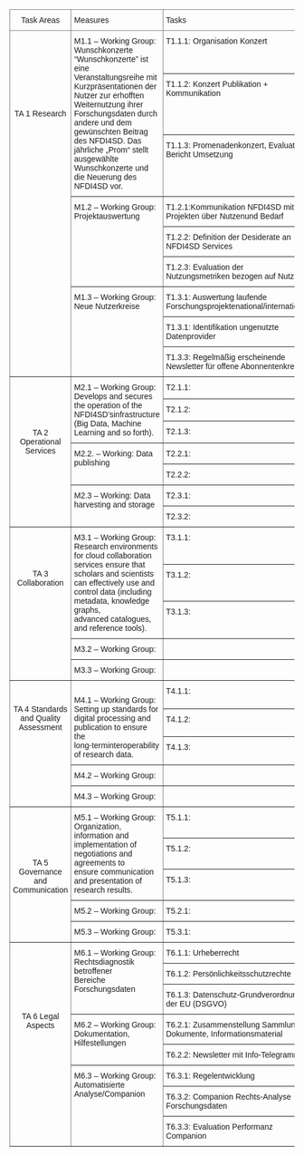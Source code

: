 <style type="text/css">
.tg  {border-collapse:collapse;border-spacing:0;}
.tg td{border-color:black;border-style:solid;border-width:1px;font-family:Arial, sans-serif;font-size:14px;
  overflow:hidden;padding:10px 5px;word-break:normal;}
.tg th{border-color:black;border-style:solid;border-width:1px;font-family:Arial, sans-serif;font-size:14px;
  font-weight:normal;overflow:hidden;padding:10px 5px;word-break:normal;}
.tg .tg-c3ow{border-color:inherit;text-align:center;vertical-align:top}
.tg .tg-0pky{border-color:inherit;text-align:left;vertical-align:top}
</style>
<table class="tg">
<thead>
  <tr>
    <th class="tg-c3ow">Task Areas</th>
    <th class="tg-0pky">Measures</th>
    <th class="tg-0pky">Tasks</th>
    <th class="tg-c3ow">Responsibilities</th>
  </tr>
</thead>
<tbody>
  <tr>
    <td class="tg-c3ow" rowspan="9"><br><br><br><br><br><br><br><br>TA 1 Research<br></td>
    <td class="tg-0pky" rowspan="3">M1.1 – Working Group: Wunschkonzerte “Wunschkonzerte”  ist eine Veranstaltungsreihe mit Kurzpräsentationen der Nutzer zur erhofften Weiternutzung ihrer Forschungsdaten durch andere und dem gewünschten Beitrag des NFDI4SD. Das jährliche „Prom“ stellt ausgewählte Wunschkonzerte und die Neuerung des NFDI4SD vor.</td>
    <td class="tg-0pky">T1.1.1: Organisation Konzert</td>
    <td class="tg-c3ow" rowspan="9"><br><br><br><br><br><br><br>Jürgen Renn, <br>Dagmar Schäfer, <br>Carolin Odebrecht<br>Kärin Nickelsen</td>
  </tr>
  <tr>
    <td class="tg-0pky">T1.1.2: Konzert Publikation + Kommunikation</td>
  </tr>
  <tr>
    <td class="tg-0pky">T1.1.3: Promenadenkonzert, Evaluation, Bericht Umsetzung</td>
  </tr>
  <tr>
    <td class="tg-0pky" rowspan="3">M1.2 – Working Group: Projektauswertung</td>
    <td class="tg-0pky">T1.2.1:Kommunikation NFDI4SD mit Projekten über Nutzenund Bedarf</td>
  </tr>
  <tr>
    <td class="tg-0pky">T1.2.2: Definition der Desiderate an NFDI4SD Services</td>
  </tr>
  <tr>
    <td class="tg-0pky">T1.2.3: Evaluation der Nutzungsmetriken bezogen auf Nutzer</td>
  </tr>
  <tr>
    <td class="tg-0pky" rowspan="3">M1.3 – Working Group: Neue Nutzerkreise</td>
    <td class="tg-0pky">T1.3.1: Auswertung laufende Forschungsprojektenational/international</td>
  </tr>
  <tr>
    <td class="tg-0pky">T1.3.1: Identifikation ungenutzte Datenprovider</td>
  </tr>
  <tr>
    <td class="tg-0pky">T1.3.3: Regelmäßig erscheinende Newsletter für offene Abonnentenkreise</td>
  </tr>
  <tr>
    <td class="tg-c3ow" rowspan="7"><br><br><br><br><br>TA 2 Operational Services<br><br><br></td>
    <td class="tg-0pky" rowspan="3">M2.1 – Working Group: Develops and secures <br>the operation of the NFDI4SD’sinfrastructure <br>(Big Data, Machine Learning and so forth).</td>
    <td class="tg-0pky">T2.1.1:</td>
    <td class="tg-c3ow" rowspan="7"><br><br><br><br><br>Klaus-Robert Müller, <br>Jürgen Renn,<br>Gerd Graßhoff<br>(Support CMS HU Berlin)</td>
  </tr>
  <tr>
    <td class="tg-0pky">T2.1.2:</td>
  </tr>
  <tr>
    <td class="tg-0pky">T2.1.3:</td>
  </tr>
  <tr>
    <td class="tg-0pky" rowspan="2">M2.2. – Working: Data publishing</td>
    <td class="tg-0pky">T2.2.1:</td>
  </tr>
  <tr>
    <td class="tg-0pky">T2.2.2:</td>
  </tr>
  <tr>
    <td class="tg-0pky" rowspan="2">M2.3 – Working: Data harvesting and storage</td>
    <td class="tg-0pky">T2.3.1:</td>
  </tr>
  <tr>
    <td class="tg-0pky">T2.3.2:</td>
  </tr>
  <tr>
    <td class="tg-c3ow" rowspan="5"><br><br><br><br>TA 3 Collaboration</td>
    <td class="tg-0pky" rowspan="3">M3.1 – Working Group: Research environments <br>for cloud collaboration services ensure that <br>scholars and scientists can effectively use and <br>control data (including metadata, knowledge graphs, <br>advanced catalogues, and reference tools).</td>
    <td class="tg-0pky">T3.1.1:</td>
    <td class="tg-c3ow" rowspan="5"><br><br><br><br>Markus Hilgert,<br>Christof Schütte</td>
  </tr>
  <tr>
    <td class="tg-0pky">T3.1.2:</td>
  </tr>
  <tr>
    <td class="tg-0pky">T3.1.3:</td>
  </tr>
  <tr>
    <td class="tg-0pky">M3.2 – Working Group:</td>
    <td class="tg-0pky"></td>
  </tr>
  <tr>
    <td class="tg-0pky">M3.3 – Working Group:</td>
    <td class="tg-0pky"></td>
  </tr>
  <tr>
    <td class="tg-c3ow" rowspan="5"><br><br>TA 4 Standards and Quality Assessment</td>
    <td class="tg-0pky" rowspan="3"><br>M4.1 – Working Group: Setting up standards for <br>digital processing and publication to ensure the <br>long-terminteroperability of research data.</td>
    <td class="tg-0pky">T4.1.1:</td>
    <td class="tg-0pky" rowspan="4">Uwe Schmidt<br>Gerd Graßhoff</td>
  </tr>
  <tr>
    <td class="tg-0pky">T4.1.2:</td>
  </tr>
  <tr>
    <td class="tg-0pky">T4.1.3:</td>
  </tr>
  <tr>
    <td class="tg-0pky">M4.2 – Working Group:</td>
    <td class="tg-0pky"></td>
  </tr>
  <tr>
    <td class="tg-0pky">M4.3 – Working Group:</td>
    <td class="tg-0pky"></td>
    <td class="tg-0pky"></td>
  </tr>
  <tr>
    <td class="tg-c3ow" rowspan="5"><br><br><br><br><br>TA 5 Governance and Communication</td>
    <td class="tg-0pky" rowspan="3">M5.1 – Working Group: Organization, information and<br>implementation of negotiations and agreements to<br>ensure communication and presentation of research results.</td>
    <td class="tg-0pky">T5.1.1:</td>
    <td class="tg-c3ow" rowspan="5"><br><br><br><br>Andreas Degkwitz, <br>Klaus Ceynowa, </td>
  </tr>
  <tr>
    <td class="tg-0pky">T5.1.2:</td>
  </tr>
  <tr>
    <td class="tg-0pky">T5.1.3:</td>
  </tr>
  <tr>
    <td class="tg-0pky">M5.2 – Working Group:</td>
    <td class="tg-0pky">T5.2.1:</td>
  </tr>
  <tr>
    <td class="tg-0pky">M5.3 – Working Group:</td>
    <td class="tg-0pky">T5.3.1:</td>
  </tr>
  <tr>
    <td class="tg-c3ow" rowspan="8"><br><br><br><br><br><br><br>TA 6 Legal Aspects</td>
    <td class="tg-0pky" rowspan="3">M6.1 – Working Group: Rechtsdiagnostik betroffener<br>Bereiche Forschungsdaten</td>
    <td class="tg-0pky">T6.1.1: Urheberrecht</td>
    <td class="tg-c3ow" rowspan="8"><br><br><br><br><br><br><br><br>Eva Inés Obergfell</td>
  </tr>
  <tr>
    <td class="tg-0pky">T6.1.2: Persönlichkeitsschutzrechte</td>
  </tr>
  <tr>
    <td class="tg-0pky">T6.1.3: Datenschutz-Grundverordnung der EU (DSGVO)</td>
  </tr>
  <tr>
    <td class="tg-0pky" rowspan="2">M6.2 – Working Group: Dokumentation, Hilfestellungen</td>
    <td class="tg-0pky">T6.2.1: Zusammenstellung Sammlung Dokumente, Informationsmaterial</td>
  </tr>
  <tr>
    <td class="tg-0pky">T6.2.2: Newsletter mit Info-Telegramm</td>
  </tr>
  <tr>
    <td class="tg-0pky" rowspan="3">M6.3 – Working Group: Automatisierte Analyse/Companion</td>
    <td class="tg-0pky">T6.3.1: Regelentwicklung</td>
  </tr>
  <tr>
    <td class="tg-0pky">T6.3.2: Companion Rechts-Analyse Forschungsdaten</td>
  </tr>
  <tr>
    <td class="tg-0pky">T6.3.3: Evaluation Performanz Companion</td>
  </tr>
</tbody>
</table>

